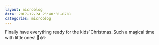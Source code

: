 ```yaml
---
layout: microblog
date: 2017-12-24 23:48:31-0700
categories: microblog
---
```

Finally have everything ready for the kids’ Christmas. Such a magical time with little ones! 🎄❄️✨
